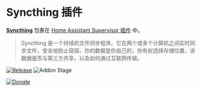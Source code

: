 # Syncthing 插件

[**Syncthing**](https://syncthing.net/) 包裹在 [Home Assistant Supervisor 插件](https://www.home-assistant.io/addons/) 中。

> Syncthing 是一个持续的文件同步程序。它在两个或多个计算机之间实时同步文件，安全地防止窥探。你的数据是你自己的，你有权选择存储位置，该数据是否与第三方共享，以及如何通过互联网传输。

[![Release][release-badge]][release]
![Addon Stage][stage-badge]

[![Donate][donation-badge]][donation-url]

[stage-badge]: https://img.shields.io/badge/Addon%20stage-stable-green.svg

[release-badge]: https://img.shields.io/badge/version-v1.19.6-blue.svg
[release]: https://github.com/Poeschl-HomeAssistant-Addons/syncthing/tree/v1.19.6

[donation-badge]: https://img.shields.io/badge/Buy%20me%20a%20coffee-%23d32f2f?logo=buy-me-a-coffee&style=for-the-badge&logoColor=white
[donation-url]: https://www.buymeacoffee.com/Poeschl